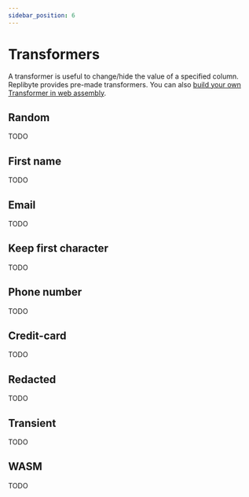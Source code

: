 ```yaml
---
sidebar_position: 6
---
```


# Transformers

A transformer is useful to change/hide the value of a specified column. Replibyte provides pre-made transformers. You can also [build your own Transformer in web assembly](#wasm).

## Random

TODO

## First name

TODO

## Email

TODO

## Keep first character

TODO

## Phone number

TODO

## Credit-card

TODO

## Redacted

TODO

## Transient

TODO

## WASM

TODO
